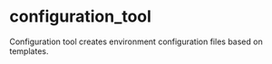# configuration_tool
Configuration tool creates environment configuration files based on templates.
